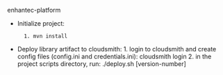 enhantec-platform

- Initialize project:

        1. mvn install

- Deploy library artifact to cloudsmith:
        1. login to cloudsmith and create config files (config.ini and credentials.ini): cloudsmith login
        2. in the project scripts directory, run: ./deploy.sh [version-number]